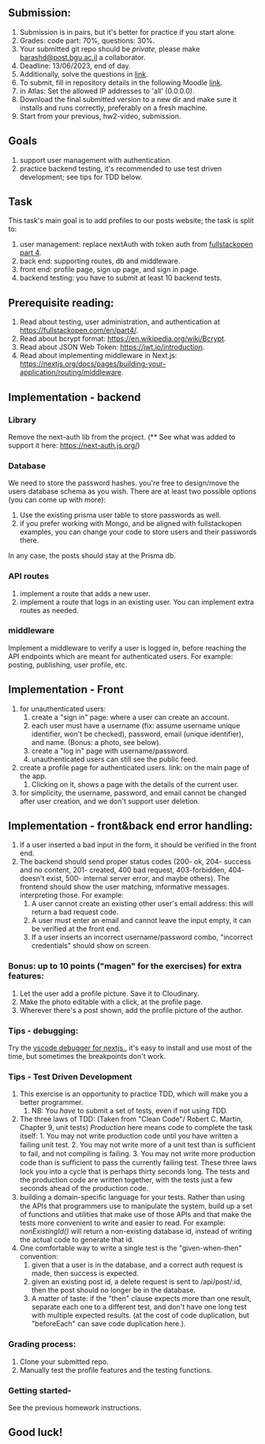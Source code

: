 ## Submission:

1. Submission is in pairs, but it's better for practice if you start alone.
2. Grades: code part: 70%, questions: 30%.
3. Your submitted git repo should be _private_, please make barashd@post.bgu.ac.il a collaborator.
4. Deadline: 13/06/2023, end of day.
5. Additionally, solve the questions in [link](https://docs.google.com/forms/d/e/1FAIpQLSfw-8MCLhnovDPNXt5hsBYmtV8-aXtKX80x-KRSJ9EpdknJ_A/viewform?usp=sf_link).
6. To submit, fill in repository details in the following Moodle [link](https://moodle.bgu.ac.il/moodle/mod/questionnaire/view.php?id=2472729).
7. in Atlas: Set the allowed IP addresses to 'all' (0.0.0.0).
8. Download the final submitted version to a new dir and make sure it installs and runs correctly, preferably on a fresh machine.
9. Start from your previous, hw2-video, submission.

## Goals

1. support user management with authentication.
2. practice backend testing, it's recommended to use test driven development; see tips for TDD below.

## Task

This task's main goal is to add profiles to our posts website; the task is split to:

1. user management: replace nextAuth with token auth from [fullstackopen part 4](https://fullstackopen.com/en/part4/user_administration).
2. back end: supporting routes, db and middleware.
3. front end: profile page, sign up page, and sign in page.
4. backend testing: you have to submit at least 10 backend tests.

## Prerequisite reading:

1. Read about testing, user administration, and authentication at https://fullstackopen.com/en/part4/.
2. Read about bcrypt format: https://en.wikipedia.org/wiki/Bcrypt.
3. Read about JSON Web Token: https://jwt.io/introduction.
4. Read about implementing middleware in Next.js: https://nextjs.org/docs/pages/building-your-application/routing/middleware.

## Implementation - backend

### Library

Remove the next-auth lib from the project. (\*\* See what was added to support it here: https://next-auth.js.org/)

### Database

We need to store the password hashes. you're free to design/move the users database schema as you wish. There are at least two possible options (you can come up with more):

1.  Use the existing prisma user table to store passwords as well.
2.  if you prefer working with Mongo, and be aligned with fullstackopen examples, you can change your code to store users and their passwords there.

In any case, the posts should stay at the Prisma db.

### API routes

1. implement a route that adds a new user.
2. implement a route that logs in an existing user.
   You can implement extra routes as needed.

### middleware

Implement a middleware to verify a user is logged in, before reaching the API endpoints which are meant for authenticated users. For example: posting, publishing, user profile, etc.

## Implementation - Front

1. for unauthenticated users:
   1. create a "sign in" page: where a user can create an account.
   2. each user must have a username (fix: assume username unique identifier, won't be checked), password, email (unique identifier), and name. (Bonus: a photo, see below).
   3. create a "log in" page with username/password.
   4. unauthenticated users can still see the public feed.
2. create a profile page for authenticated users. link: on the main page of the app.
   1. Clicking on it, shows a page with the details of the current user.
3. for simplicity, the username, password, and email cannot be changed after user creation, and we don't support user deletion.

## Implementation - front&back end error handling:

1. If a user inserted a bad input in the form, it should be verified in the front end.
2. The backend should send proper status codes (200- ok, 204- success and no content, 201- created, 400 bad request, 403-forbidden, 404- doesn't exist, 500- internal server error, and maybe others). The frontend should show the user matching, informative messages. interpreting those. For example:
   1. A user cannot create an existing other user's email address: this will return a bad request code.
   2. A user must enter an email and cannot leave the input empty, it can be verified at the front end.
   3. If a user inserts an incorrect username/password combo, "incorrect credentials" should show on screen.

### Bonus: up to 10 points ("magen" for the exercises) for extra features:

1. Let the user add a profile picture. Save it to Cloudinary.
2. Make the photo editable with a click, at the profile page.
3. Wherever there's a post shown, add the profile picture of the author.

### Tips - debugging:

Try the [vscode debugger for nextjs.](https://nextjs.org/docs/pages/building-your-application/configuring/debugging), it's easy to install and use most of the time, but sometimes the breakpoints don't work.

### Tips - Test Driven Development

1.  This exercise is an opportunity to practice TDD, which will make you a better programmer.
    1. NB: You _have_ to submit a set of tests, even if not using TDD.
2.  The three laws of TDD: (Taken from "Clean Code"/ Robert C. Martin, Chapter 9, unit tests)
    _Production_ here means code to complete the task itself: 1. You may not write production code until you have written a failing unit test. 2. You may not write more of a unit test than is sufﬁcient to fail, and not compiling is failing. 3. You may not write more production code than is sufﬁcient to pass the currently failing test.
        These three laws lock you into a cycle that is perhaps thirty seconds long. The tests and the production code are written together, with the tests just a few seconds ahead of the production code.
3.  building a domain-speciﬁc language for your tests. Rather than using the APIs that programmers use to manipulate the system, build up a set of functions and utilities that make use of those APIs and that make the tests more convenient to write and easier to read. For example:
    _nonExistingId()_ will return a non-existing database id, instead of writing the actual code to generate that id.
4.  One comfortable way to write a single test is the "given-when-then" convention:
    1. given that a user is in the database, and a correct auth request is made, then success is expected.
    2. given an existing post id, a delete request is sent to /api/post/:id, then the post should no longer be in the database.
    3. A matter of taste: if the "then" clause expects more than one result, separate each one to a different test, and don't have one long test with multiple expected results. (at the cost of code duplication, but "beforeEach" can save code duplication here.).

### Grading process:

1. Clone your submitted repo.
2. Manually test the profile features and the testing functions.

### Getting started-

See the previous homework instructions.

## Good luck!
